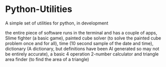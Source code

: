 # Python-Utilities
A simple set of utilities for python, in development

the entire piece of software runs in the terminal and has a couple of apps, Slime fighter (a basic game), painted cube solver (to solve the painted cube problem once and for all), time (10 second sample of the date and time), dictionary (A dictionary, but definitions have been AI generated so may not be entirely accurate), a basic 4 operation 2-number calculator and triangle area finder (to find the area of a triangle)
